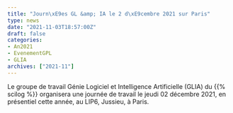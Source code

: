 ```yaml
---
title: "Journ\xE9es GL &amp; IA le 2 d\xE9cembre 2021 sur Paris"
type: news
date: "2021-11-03T18:57:00Z"
draft: false
categories:
- An2021
- EvenementGPL
- GLIA
archives: ["2021-11"]
---
```


Le groupe de travail Génie Logiciel et Intelligence Artificielle (GLIA) du {{% scilog %}} organisera une journée de travail le jeudi 02 décembre 2021, en présentiel cette année, au LIP6, Jussieu, à Paris.
